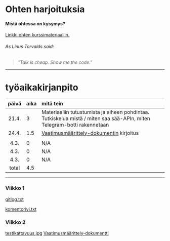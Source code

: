 # Ohten harjoituksia

#### Mistä ohtessa on kysymys?
[Linkki ohten kurssimateriaaliin.](https://github.com/mluukkai/ohjelmistotekniikka-kevat2019/)


###### As Linus Torvalds said:
> *"Talk is cheap. Show me the code."*

-----------------------------

# työaikakirjanpito

| päivä | aika | mitä tein  |
| :----:|:-----| :-----|
| 21.4. | 3    | Materiaaliin tutustumista ja aiheen pohdintaa. Tutkiskelua mistä / miten saa sää-APIn, miten Telegram-botti rakennetaan |
| 24.4. | 1.5  | [Vaatimusmäärittely-dokumentin](https://github.com/sinilandia/ot_viikko1/blob/master/srs.md) kirjoitus |
|       |      |  |
| 4.3.  | 0    | N/A | 
| 4.3.  | 0    | N/A |  
| 4.3.  | 0    | N/A | 
| total | 4.5    | | 

-----------------------------


### **Viikko 1**

[gitlog.txt](https://github.com/sinilandia/ot_viikko1/blob/master/laskarit/gitlog.txt)

[komentorivi.txt](https://github.com/sinilandia/ot_viikko1/blob/master/laskarit/komentorivi.txt)

### **Viikko 2**

[testikattavuus.jpg](https://github.com/sinilandia/ot_viikko1/blob/master/laskarit/viikko2/testikattavuus_Unicafe.png)
[Vaatimusmäärittely-dokumentti](https://github.com/sinilandia/ot_viikko1/blob/master/srs.md)
